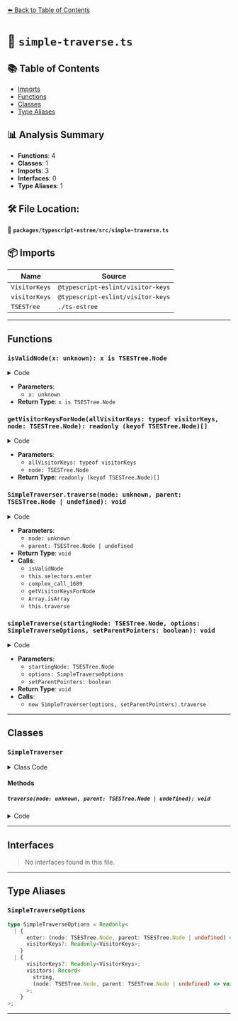 [⬅️ Back to Table of Contents](../../../index.md)

# 📄 `simple-traverse.ts`

## 📚 Table of Contents

- [Imports](#imports)
- [Functions](#functions)
- [Classes](#classes)
- [Type Aliases](#type-aliases)

## 📊 Analysis Summary

- **Functions**: 4
- **Classes**: 1
- **Imports**: 3
- **Interfaces**: 0
- **Type Aliases**: 1

## 🛠️ File Location:
📂 **`packages/typescript-estree/src/simple-traverse.ts`**

## 📦 Imports

| Name | Source |
|------|--------|
| `VisitorKeys` | `@typescript-eslint/visitor-keys` |
| `visitorKeys` | `@typescript-eslint/visitor-keys` |
| `TSESTree` | `./ts-estree` |


---

## Functions

### `isValidNode(x: unknown): x is TSESTree.Node`

<details><summary>Code</summary>

```ts
function isValidNode(x: unknown): x is TSESTree.Node {
  return (
    typeof x === 'object' &&
    x != null &&
    'type' in x &&
    typeof x.type === 'string'
  );
}
```
</details>

- **Parameters**:
  - `x: unknown`
- **Return Type**: `x is TSESTree.Node`
### `getVisitorKeysForNode(allVisitorKeys: typeof visitorKeys, node: TSESTree.Node): readonly (keyof TSESTree.Node)[]`

<details><summary>Code</summary>

```ts
function getVisitorKeysForNode(
  allVisitorKeys: typeof visitorKeys,
  node: TSESTree.Node,
): readonly (keyof TSESTree.Node)[] {
  const keys = allVisitorKeys[node.type];
  return (keys ?? []) as never;
}
```
</details>

- **Parameters**:
  - `allVisitorKeys: typeof visitorKeys`
  - `node: TSESTree.Node`
- **Return Type**: `readonly (keyof TSESTree.Node)[]`
### `SimpleTraverser.traverse(node: unknown, parent: TSESTree.Node | undefined): void`

<details><summary>Code</summary>

```ts
traverse(node: unknown, parent: TSESTree.Node | undefined): void {
    if (!isValidNode(node)) {
      return;
    }

    if (this.setParentPointers) {
      node.parent = parent;
    }

    if ('enter' in this.selectors) {
      this.selectors.enter(node, parent);
    } else if (node.type in this.selectors.visitors) {
      this.selectors.visitors[node.type](node, parent);
    }

    const keys = getVisitorKeysForNode(this.allVisitorKeys, node);
    if (keys.length < 1) {
      return;
    }

    for (const key of keys) {
      const childOrChildren = node[key];

      if (Array.isArray(childOrChildren)) {
        for (const child of childOrChildren) {
          this.traverse(child, node);
        }
      } else {
        this.traverse(childOrChildren, node);
      }
    }
  }
```
</details>

- **Parameters**:
  - `node: unknown`
  - `parent: TSESTree.Node | undefined`
- **Return Type**: `void`
- **Calls**:
  - `isValidNode`
  - `this.selectors.enter`
  - `complex_call_1689`
  - `getVisitorKeysForNode`
  - `Array.isArray`
  - `this.traverse`
### `simpleTraverse(startingNode: TSESTree.Node, options: SimpleTraverseOptions, setParentPointers: boolean): void`

<details><summary>Code</summary>

```ts
export function simpleTraverse(
  startingNode: TSESTree.Node,
  options: SimpleTraverseOptions,
  setParentPointers = false,
): void {
  new SimpleTraverser(options, setParentPointers).traverse(
    startingNode,
    undefined,
  );
}
```
</details>

- **Parameters**:
  - `startingNode: TSESTree.Node`
  - `options: SimpleTraverseOptions`
  - `setParentPointers: boolean`
- **Return Type**: `void`
- **Calls**:
  - `new SimpleTraverser(options, setParentPointers).traverse`

---

## Classes

### `SimpleTraverser`

<details><summary>Class Code</summary>

```ts
class SimpleTraverser {
  private readonly allVisitorKeys: Readonly<VisitorKeys> = visitorKeys;
  private readonly selectors: SimpleTraverseOptions;
  private readonly setParentPointers: boolean;

  constructor(selectors: SimpleTraverseOptions, setParentPointers = false) {
    this.selectors = selectors;
    this.setParentPointers = setParentPointers;
    if (selectors.visitorKeys) {
      this.allVisitorKeys = selectors.visitorKeys;
    }
  }

  traverse(node: unknown, parent: TSESTree.Node | undefined): void {
    if (!isValidNode(node)) {
      return;
    }

    if (this.setParentPointers) {
      node.parent = parent;
    }

    if ('enter' in this.selectors) {
      this.selectors.enter(node, parent);
    } else if (node.type in this.selectors.visitors) {
      this.selectors.visitors[node.type](node, parent);
    }

    const keys = getVisitorKeysForNode(this.allVisitorKeys, node);
    if (keys.length < 1) {
      return;
    }

    for (const key of keys) {
      const childOrChildren = node[key];

      if (Array.isArray(childOrChildren)) {
        for (const child of childOrChildren) {
          this.traverse(child, node);
        }
      } else {
        this.traverse(childOrChildren, node);
      }
    }
  }
}
```
</details>

#### Methods

##### `traverse(node: unknown, parent: TSESTree.Node | undefined): void`

<details><summary>Code</summary>

```ts
traverse(node: unknown, parent: TSESTree.Node | undefined): void {
    if (!isValidNode(node)) {
      return;
    }

    if (this.setParentPointers) {
      node.parent = parent;
    }

    if ('enter' in this.selectors) {
      this.selectors.enter(node, parent);
    } else if (node.type in this.selectors.visitors) {
      this.selectors.visitors[node.type](node, parent);
    }

    const keys = getVisitorKeysForNode(this.allVisitorKeys, node);
    if (keys.length < 1) {
      return;
    }

    for (const key of keys) {
      const childOrChildren = node[key];

      if (Array.isArray(childOrChildren)) {
        for (const child of childOrChildren) {
          this.traverse(child, node);
        }
      } else {
        this.traverse(childOrChildren, node);
      }
    }
  }
```
</details>


---

## Interfaces

> No interfaces found in this file.


---

## Type Aliases

### `SimpleTraverseOptions`

```ts
type SimpleTraverseOptions = Readonly<
  | {
      enter: (node: TSESTree.Node, parent: TSESTree.Node | undefined) => void;
      visitorKeys?: Readonly<VisitorKeys>;
    }
  | {
      visitorKeys?: Readonly<VisitorKeys>;
      visitors: Record<
        string,
        (node: TSESTree.Node, parent: TSESTree.Node | undefined) => void
      >;
    }
>;
```


---